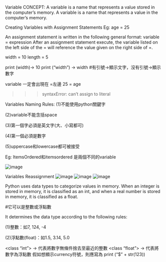 Variable
CONCEPT: A variable is a name that represents a value stored in the computer’s memory.
A variable is a name that represents a value in the computer’s memory. 

Creating Variables with Assignment Statements
Eg:  age = 25

An assignment statement is written in the following general format:
variable  = expression
After an assignment statement execute, the variable listed on the left side of the = will reference the value given on the right side of =.

width = 10
length = 5 

print (width)→ 10
print (“width”) → width    #有引號→顯示文字，沒有引號→顯示數字

variable 一定會出現在 =左邊
25 = age 
>>>syntaxError: can’t assign to literal

Variables Naming Rules:
(1)不能使用python關鍵字

(2)variable不能含括space

(3)第一個字必須是英文字(大、小寫都可)

(4)第一個必須是數字

(5)uppercase和lowercase都可被接受

Eg:  ItemsOrdered和itemsordered 是兩個不同的variable

![image](https://github.com/itsmewm17/Python-Note/assets/166125320/1940a0a1-7a5a-46e6-9059-1e229ec70688)


Variables Reassignment
![image](https://github.com/itsmewm17/Python-Note/assets/166125320/b4b0a36e-cc32-4083-8216-e8bd24a7f7b3)
![image](https://github.com/itsmewm17/Python-Note/assets/166125320/4aa67d95-d4be-4fb8-8675-039ead724de7)
![image](https://github.com/itsmewm17/Python-Note/assets/166125320/fc36d9fc-870d-49f3-b1d9-665f6267e007)

Python uses data types to categorize values in memory. When an integer is stored in memory, it is classified as an int, and when a real number is stored in memory, it is classified as a float. 

#它可以是整數或浮點數

It determines the data type according to the following rules:

(1)整數：如7, 124, -4

(2)浮點數(float)：如1.5, 3.14, 5.0


<class “int”> → 代表將數字無條件捨去至最近的整數
<class “float”> → 代表將數字為浮點數
假如想顯示currency符號，則應寫為 print (“$” + str(123))




